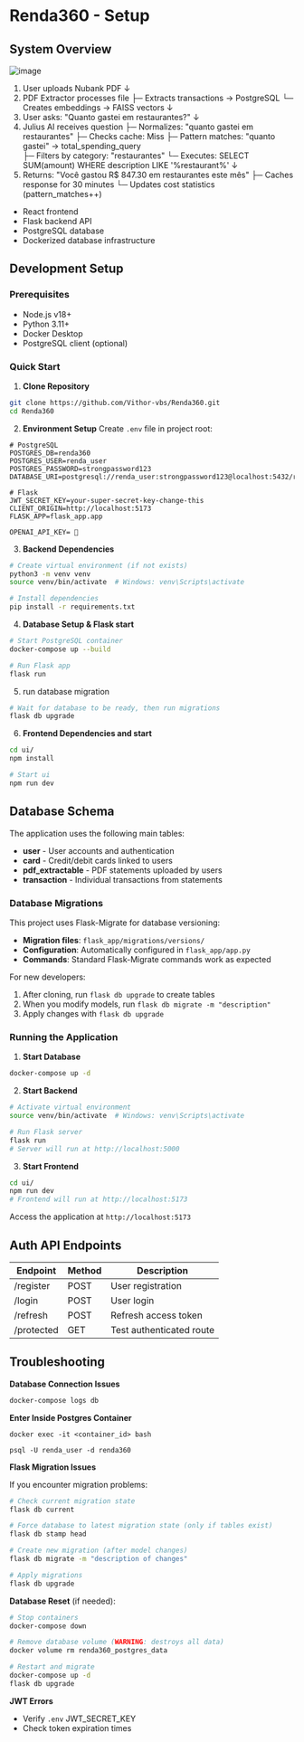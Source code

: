# Renda360 - Setup

## System Overview

![image](https://github.com/user-attachments/assets/86b9125f-74b1-4588-a88e-9d052dac1c36)

1. User uploads Nubank PDF
   ↓
2. PDF Extractor processes file
   ├─ Extracts transactions → PostgreSQL
   └─ Creates embeddings → FAISS vectors
   ↓
3. User asks: "Quanto gastei em restaurantes?"
   ↓
4. Julius AI receives question
   ├─ Normalizes: "quanto gastei em restaurantes"
   ├─ Checks cache: Miss
   ├─ Pattern matches: "quanto gastei" → total_spending_query  
   ├─ Filters by category: "restaurantes"
   └─ Executes: SELECT SUM(amount) WHERE description LIKE '%restaurant%'
   ↓
5. Returns: "Você gastou R$ 847.30 em restaurantes este mês"
   ├─ Caches response for 30 minutes
   └─ Updates cost statistics (pattern_matches++)

- React frontend
- Flask backend API
- PostgreSQL database
- Dockerized database infrastructure

## Development Setup

### Prerequisites

- Node.js v18+
- Python 3.11+
- Docker Desktop
- PostgreSQL client (optional)

### Quick Start

1. **Clone Repository**

```bash
git clone https://github.com/Vithor-vbs/Renda360.git
cd Renda360
```

2. **Environment Setup**
   Create `.env` file in project root:

```env
# PostgreSQL
POSTGRES_DB=renda360
POSTGRES_USER=renda_user
POSTGRES_PASSWORD=strongpassword123
DATABASE_URI=postgresql://renda_user:strongpassword123@localhost:5432/renda360

# Flask
JWT_SECRET_KEY=your-super-secret-key-change-this
CLIENT_ORIGIN=http://localhost:5173
FLASK_APP=flask_app.app

OPENAI_API_KEY= 💩
```

3. **Backend Dependencies**

```bash
# Create virtual environment (if not exists)
python3 -m venv venv
source venv/bin/activate  # Windows: venv\Scripts\activate

# Install dependencies
pip install -r requirements.txt
```

4. **Database Setup & Flask start**

```bash
# Start PostgreSQL container
docker-compose up --build

# Run Flask app
flask run
```

5. run database migration

```bash
# Wait for database to be ready, then run migrations
flask db upgrade
```

6. **Frontend Dependencies and start**

```bash
cd ui/
npm install

# Start ui
npm run dev
```

## Database Schema

The application uses the following main tables:

- **user** - User accounts and authentication
- **card** - Credit/debit cards linked to users
- **pdf_extractable** - PDF statements uploaded by users
- **transaction** - Individual transactions from statements

### Database Migrations

This project uses Flask-Migrate for database versioning:

- **Migration files**: `flask_app/migrations/versions/`
- **Configuration**: Automatically configured in `flask_app/app.py`
- **Commands**: Standard Flask-Migrate commands work as expected

For new developers:

1. After cloning, run `flask db upgrade` to create tables
2. When you modify models, run `flask db migrate -m "description"`
3. Apply changes with `flask db upgrade`

### Running the Application

1. **Start Database**

```bash
docker-compose up -d
```

2. **Start Backend**

```bash
# Activate virtual environment
source venv/bin/activate  # Windows: venv\Scripts\activate

# Run Flask server
flask run
# Server will run at http://localhost:5000
```

3. **Start Frontend**

```bash
cd ui/
npm run dev
# Frontend will run at http://localhost:5173
```

Access the application at `http://localhost:5173`

## Auth API Endpoints

| Endpoint   | Method | Description              |
| ---------- | ------ | ------------------------ |
| /register  | POST   | User registration        |
| /login     | POST   | User login               |
| /refresh   | POST   | Refresh access token     |
| /protected | GET    | Test authenticated route |

## Troubleshooting

**Database Connection Issues**

```bash
docker-compose logs db
```

**Enter Inside Postgres Container**

```
docker exec -it <container_id> bash
```

```
psql -U renda_user -d renda360
```

**Flask Migration Issues**

If you encounter migration problems:

```bash
# Check current migration state
flask db current

# Force database to latest migration state (only if tables exist)
flask db stamp head

# Create new migration (after model changes)
flask db migrate -m "description of changes"

# Apply migrations
flask db upgrade
```

**Database Reset** (if needed):

```bash
# Stop containers
docker-compose down

# Remove database volume (WARNING: destroys all data)
docker volume rm renda360_postgres_data

# Restart and migrate
docker-compose up -d
flask db upgrade
```

**JWT Errors**

- Verify `.env` JWT_SECRET_KEY
- Check token expiration times
